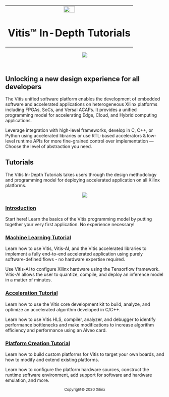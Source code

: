 <table width="100%">
 <tr width="100%">
    <td align="center"><img src="https://www.xilinx.com/content/dam/xilinx/imgs/press/media-kits/corporate/xilinx-logo.png" width="30%"/><h1>Vitis™ In-Depth Tutorials</h1>
    </td>
 </tr>
</table>

<div align="center">
    <a href="http://www.youtube.com/watch?v=vFPNlcXAeWI">
    <img
    src="./Machine_Learning/Getting_Started/01-Workflows/images/intro_video.png">
    </a>
</div>

## </br>Unlocking a new design experience for all developers
The Vitis unified software platform enables the development of embedded software and accelerated applications on heterogeneous Xilinx platforms including FPGAs, SoCs, and Versal ACAPs. It provides a unified programming model for accelerating Edge, Cloud, and Hybrid computing applications.

Leverage integration with high-level frameworks, develop in C, C++, or Python using accelerated libraries or use RTL-based accelerators & low-level runtime APIs for more fine-grained control over implementation — Choose the level of abstraction you need.

## Tutorials

The Vitis In-Depth Tutorials takes users through the design methodology and programming model for deploying accelerated application on all Xilinx platforms.

<p align="center">
    <img src="./Machine_Learning/Getting_Started/01-Workflows/images/vitis-landing-graphic-boards-u50.png">
</p>

### [Introduction](./Introduction)
Start here! Learn the basics of the Vitis programming model by putting together your very first application. No experience necessary!

### [Machine Learning Tutorial](./Machine_Learning)
Learn how to use Vitis, Vitis-AI, and the Vitis accelerated libraries to implement a fully end-to-end accelerated application using purely software-defined flows - no hardware expertise required.

Use Vitis-AI to configure Xilinx hardware using the Tensorflow framework. Vitis-AI allows the user to quantize, compile, and deploy an inference model in a matter of minutes.

### [Acceleration Tutorial](./Hardware_Acceleration)
Learn how to use the Vitis core development kit to build, analyze, and optimize an accelerated algorithm developed in C/C++.

Learn how to use Vitis HLS, compiler, analyzer, and debugger to identify performance bottlenecks and make modifications to increase algorithm efficiency and performance using an Alveo card.

### [Platform Creation Tutorial](./Vitis_Platform_Creation)
Learn how to build custom platforms for Vitis to target your own boards, and how to modify and extend existing platforms.

Learn how to configure the platform hardware sources, construct the runtime software environment, add support for software and
hardware emulation, and more.


<p align="center"><sup>Copyright&copy; 2020 Xilinx</sup></p>
